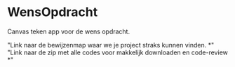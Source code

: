 # WensOpdracht
Canvas teken app voor de wens opdracht.

"Link naar de bewijzenmap waar we je project straks kunnen vinden. *"
"Link naar de zip met alle codes voor makkelijk downloaden en code-review *"
